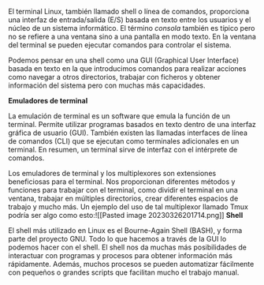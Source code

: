 El terminal Linux, también llamado shell o línea de comandos, proporciona una interfaz de entrada/salida (E/S) basada en texto entre los usuarios y el núcleo de un sistema informático. El término *consola* también es típico pero no se refiere a una ventana sino a una pantalla en modo texto. En la ventana del terminal se pueden ejecutar comandos para controlar el sistema.

Podemos pensar en una shell como una GUI (Graphical User Interface) basada en texto en la que introducimos comandos para realizar acciones como navegar a otros directorios, trabajar con ficheros y obtener información del sistema pero con muchas más capacidades.

**Emuladores de terminal**

La emulación de terminal es un software que emula la función de un terminal. Permite utilizar programas basados en texto dentro de una interfaz gráfica de usuario (GUI). También existen las llamadas interfaces de línea de comandos (CLI) que se ejecutan como terminales adicionales en un terminal. En resumen, un terminal sirve de interfaz con el intérprete de comandos.

Los emuladores de terminal y los multiplexores son extensiones beneficiosas para el terminal. Nos proporcionan diferentes métodos y funciones para trabajar con el terminal, como dividir el terminal en una ventana, trabajar en múltiples directorios, crear diferentes espacios de trabajo y mucho más. Un ejemplo del uso de tal multiplexor llamado Tmux podría ser algo como esto:![[Pasted image 20230326201714.png]]
**Shell**

El shell más utilizado en Linux es el Bourne-Again Shell (BASH), y forma parte del proyecto GNU. Todo lo que hacemos a través de la GUI lo podemos hacer con el shell. El shell nos da muchas más posibilidades de interactuar con programas y procesos para obtener información más rápidamente. Además, muchos procesos se pueden automatizar fácilmente con pequeños o grandes scripts que facilitan mucho el trabajo manual.

